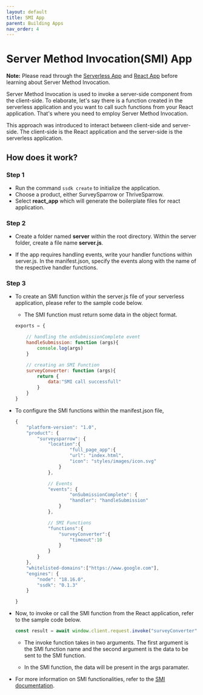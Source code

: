 ```yaml
---
layout: default
title: SMI App
parent: Building Apps
nav_order: 4
---
```


# Server Method Invocation(SMI) App

**Note:** Please read through the [Serverless App](../apps/serverless_app.md) and [React App](../apps/react_app.md) before learning about Server Method Invocation.

Server Method Invocation is used to invoke a server-side component from the client-side. To elaborate, let's say there is a function created in the serverless application and you want to call such functions from your React application. That's where you need to employ Server Method Invocation.

This approach was introduced to interact between client-side and server-side. The client-side is the React application and the server-side is the serverless application.

## How does it work?

### Step 1

- Run the command `ssdk create` to initialize the application.
- Choose a product, either SurveySparrow or ThriveSparrow.
- Select **react_app** which will generate the boilerplate files for react application.

### Step 2

- Create a folder named **server** within the root directory. Within the server folder, create a file name **server.js**.

- If the app requires handling events, write your handler functions within server.js. In the manifest.json, specify the events along with the name of the respective handler functions.

### Step 3

- To create an SMI function within the server.js file of your serverless application, please refer to the sample code below.
    - The SMI function must return some data in the object format.

    ```js
    exports = {

        // handling the onSubmissionComplete event
        handleSubmission: function (args){
            console.log(args)
        } 

        // creating an SMI Function
        surveyConverter: function (args){
            return {
                data:"SMI call successfull"
            }
        }
    }
    ```

    
- To configure the SMI functions within the manifest.json file, 

    ```js
    {
        "platform-version": "1.0",
        "product": {
            "surveysparrow": {
                "location":{
                        "full_page_app":{
                        "url": "index.html",
                        "icon": "styles/images/icon.svg"
                    }
                },

                // Events
                "events": {
                        "onSubmissionComplete": {
                        "handler": "handleSubmission"
                    }
                },

                // SMI Functions
                "functions":{
                    "surveyConverter":{
                        "timeout":10        
                    }
                }
            }
        },
        "whitelisted-domains":["https://www.google.com"],
        "engines": {
            "node": "18.16.0",
            "ssdk": "0.1.3"
        }
    
    }

    ```

- Now, to invoke or call the SMI function from the React application, refer to the sample code below.

    ```js
    const result = await window.client.request.invoke("surveyConverter", {data:"sample_data"});
    ```

    - The invoke function takes in two arguments. The first argument is the SMI function name and the second argument is the data to be sent to the SMI function.

    - In the SMI function, the data will be present in the args paramater.

- For more information on SMI functionalities, refer to the [SMI documentation](../serverless/#server-method-invocation).
